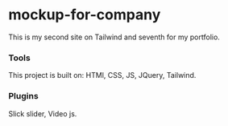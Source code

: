 # mockup-for-company
This is my second site on Tailwind and seventh for my portfolio. 

### Tools
This project is built on: HTMl, CSS, JS, JQuery, Tailwind.

### Plugins
Slick slider, Video js.
